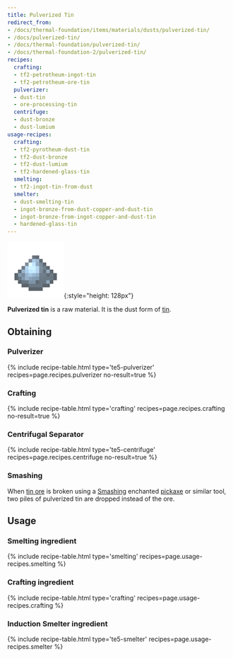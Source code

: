 ```yaml
---
title: Pulverized Tin
redirect_from:
- /docs/thermal-foundation/items/materials/dusts/pulverized-tin/
- /docs/pulverized-tin/
- /docs/thermal-foundation/pulverized-tin/
- /docs/thermal-foundation-2/pulverized-tin/
recipes:
  crafting:
  - tf2-petrotheum-ingot-tin
  - tf2-petrotheum-ore-tin
  pulverizer:
  - dust-tin
  - ore-processing-tin
  centrifuge:
  - dust-bronze
  - dust-lumium
usage-recipes:
  crafting:
  - tf2-pyrotheum-dust-tin
  - tf2-dust-bronze
  - tf2-dust-lumium
  - tf2-hardened-glass-tin
  smelting:
  - tf2-ingot-tin-from-dust
  smelter:
  - dust-smelting-tin
  - ingot-bronze-from-dust-copper-and-dust-tin
  - ingot-bronze-from-ingot-copper-and-dust-tin
  - hardened-glass-tin
---
```


![Pulverized tin](/assets/images/thermal-foundation-2/dust-tin.png){:style="height: 128px"}


**Pulverized tin** is a raw material. It is the dust form of
[tin](/docs/1.12/thermal-foundation-2/tin-ingot/).


Obtaining
---------

### Pulverizer
{% include recipe-table.html type='te5-pulverizer' recipes=page.recipes.pulverizer no-result=true %}

### Crafting
{% include recipe-table.html type='crafting' recipes=page.recipes.crafting no-result=true %}

### Centrifugal Separator
{% include recipe-table.html type='te5-centrifuge' recipes=page.recipes.centrifuge no-result=true %}

### Smashing
When [tin ore](/docs/1.12/thermal-foundation-2/tin-ore/) is broken using a
[Smashing](/docs/1.12/cofh-core-4/smashing/) enchanted
[pickaxe](https://minecraft.gamepedia.com/Pickaxe) or similar tool, two piles of
pulverized tin are dropped instead of the ore.


Usage
-----

### Smelting ingredient
{% include recipe-table.html type='smelting' recipes=page.usage-recipes.smelting %}

### Crafting ingredient
{% include recipe-table.html type='crafting' recipes=page.usage-recipes.crafting %}

### Induction Smelter ingredient
{% include recipe-table.html type='te5-smelter' recipes=page.usage-recipes.smelter %}
